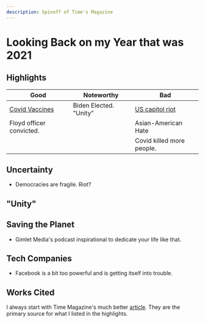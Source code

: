 ```yaml
---
description: Spinoff of Time's Magazine
---
```


# Looking Back on my Year that was 2021

## Highlights

| Good                                                           | Noteworthy             | Bad                                                                    |
| -------------------------------------------------------------- | ---------------------- | ---------------------------------------------------------------------- |
| [Covid Vaccines](https://time.com/5927342/mrna-covid-vaccine/) | Biden Elected. "Unity" | [US capitol riot](https://time.com/6087571/time-michael-fanone-cover/) |
| Floyd officer convicted.                                       |                        | Asian-American Hate                                                    |
|                                                                |                        | Covid killed more people.                                              |

## Uncertainty

* Democracies are fragile. Riot?

## "Unity"

## Saving the Planet

* Gimlet Media's podcast inspirational to dedicate your life like that.

## Tech Companies

* Facebook is a bit too powerful and is getting itself into trouble.

## Works Cited

I always start with Time Magazine's much better [article](https://time.com/6129888/2021-year-in-review/). They are the primary source for what I listed in the highlights.
